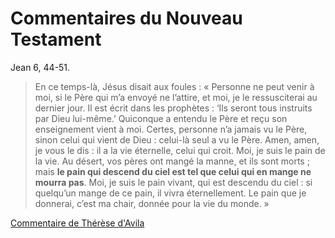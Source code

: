 # Commentaires du Nouveau Testament

Jean 6, 44-51.
>En ce temps-là, Jésus disait aux foules : « Personne ne peut venir à moi, si le Père qui m’a envoyé ne l’attire, et moi, je le ressusciterai au dernier jour. Il est écrit dans les prophètes : ‘Ils seront tous instruits par Dieu lui-même.’ Quiconque a entendu le Père et reçu son enseignement vient à moi. Certes, personne n’a jamais vu le Père, sinon celui qui vient de Dieu : celui-là seul a vu le Père. Amen, amen, je vous le dis : il a la vie éternelle, celui qui croit. Moi, je suis le pain de la vie. Au désert, vos pères ont mangé la manne, et ils sont morts ; mais **le pain qui descend du ciel est tel que celui qui en mange ne mourra pas**. Moi, je suis le pain vivant, qui est descendu du ciel : si quelqu’un mange de ce pain, il vivra éternellement. Le pain que je donnerai, c’est ma chair, donnée pour la vie du monde. »

[Commentaire de Thérèse d'Avila](/References/theresedavila_lechemindelaperfection.md#jean-6-44-51)

